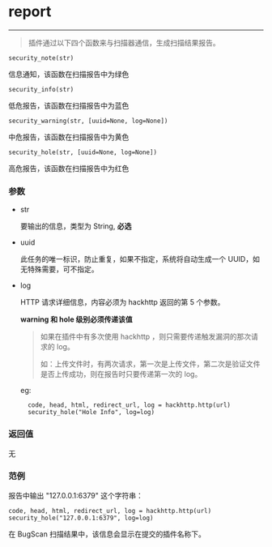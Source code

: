 # report
---

> 插件通过以下四个函数来与扫描器通信，生成扫描结果报告。

```
security_note(str)
```

信息通知，该函数在扫描报告中为绿色

```
security_info(str)
```

低危报告，该函数在扫描报告中为蓝色

```
security_warning(str, [uuid=None, log=None])
```
中危报告，该函数在扫描报告中为黄色

```
security_hole(str, [uuid=None, log=None])
```

高危报告，该函数在扫描报告中为红色

### 参数

* str

  要输出的信息，类型为 String, **必选**

* uuid

  此任务的唯一标识，防止重复，如果不指定，系统将自动生成一个 UUID，如无特殊需要，可不指定。

* log

  HTTP 请求详细信息，内容必须为 hackhttp 返回的第 5 个参数。 

  **warning 和 hole 级别必须传递该值**

  > 如果在插件中有多次使用 hackhttp ，则只需要传递触发漏洞的那次请求的 log。
  >
  > 如：上传文件时，有两次请求，第一次是上传文件，第二次是验证文件是否上传成功，则在报告时只要传递第一次的 log。

  eg:

  ```
    code, head, html, redirect_url, log = hackhttp.http(url)
    security_hole("Hole Info", log=log)
  ```

### 返回值
 
 无

### 范例

报告中输出 "127.0.0.1:6379" 这个字符串：

```
code, head, html, redirect_url, log = hackhttp.http(url)
security_hole("127.0.0.1:6379", log=log)
```

在 BugScan 扫描结果中，该信息会显示在提交的插件名称下。